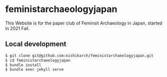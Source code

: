 # feministarchaeologyjapan

This Website is for the paper club of Feminsit Archaeology in Japan, started in 2021 Fall.

## Local development

```sh
$ git clone git@github.com:nishikarch/feministarchaeologyjapan.git
$ cd feministarchaeologyjapan
$ bundle install
$ bundle exec jekyll serve
```
